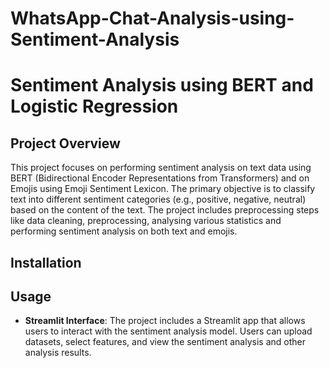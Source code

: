 # WhatsApp-Chat-Analysis-using-Sentiment-Analysis
# Sentiment Analysis using BERT and Logistic Regression

## Project Overview

This project focuses on performing sentiment analysis on text data using BERT (Bidirectional Encoder Representations from Transformers) and on Emojis using Emoji Sentiment Lexicon. The primary objective is to classify text into different sentiment categories (e.g., positive, negative, neutral) based on the content of the text. The project includes preprocessing steps like data cleaning, preprocessing, analysing various statistics and performing sentiment analysis on both text and emojis.


## Installation





## Usage

- **Streamlit Interface**: The project includes a Streamlit app that allows users to interact with the sentiment analysis model. Users can upload datasets, select features, and view the sentiment analysis and other analysis results.


